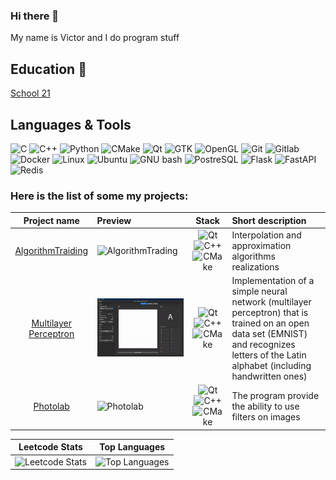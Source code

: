 ### Hi there 👋
My name is Victor and I do program stuff

## Education 📖
[School 21](https://21-school.ru/)

## Languages & Tools

![C](https://img.shields.io/badge/C-A8B9CC?style=for-the-badge&logo=C&logoColor=black)
![C++](https://img.shields.io/badge/C++-00599C?style=for-the-badge&logo=cplusplus&logoColor=white)
![Python](https://img.shields.io/badge/Python-3776AB?style=for-the-badge&logo=Python&logoColor=white)
![CMake](https://img.shields.io/badge/CMake-%23008FBA.svg?style=for-the-badge&logo=cmake&logoColor=white)
![Qt](https://img.shields.io/badge/Qt-41CD52?style=for-the-badge&logo=Qt&logoColor=white)
![GTK](https://img.shields.io/badge/GTK-7FE719?style=for-the-badge&logo=GTK&logoColor=white)
![OpenGL](https://img.shields.io/badge/OpenGL-5586A4?style=for-the-badge&logo=OpenGL&logoColor=white)
![Git](https://img.shields.io/badge/Git-F05032?style=for-the-badge&logo=Git&logoColor=white)
![Gitlab](https://img.shields.io/badge/GitLab-FC6D26?style=for-the-badge&logo=GitLab&logoColor=white)
![Docker](https://img.shields.io/badge/Docker-2496ED?style=for-the-badge&logo=Docker&logoColor=white)
![Linux](https://img.shields.io/badge/Linux-FCC624?style=for-the-badge&logo=Linux&logoColor=black)
![Ubuntu](https://img.shields.io/badge/Ubuntu-E95420?style=for-the-badge&logo=Ubuntu&logoColor=white)
![GNU bash](https://img.shields.io/badge/GNU%20Bash-4EAA25?style=for-the-badge&logo=GNU-Bash&logoColor=white)
![PostreSQL](https://img.shields.io/badge/PostgreSQL-4169E1?style=for-the-badge&logo=PostgreSQL&logoColor=white)
![Flask](https://img.shields.io/badge/Flask-000000?style=for-the-badge&logo=Flask&logoColor=white)
![FastAPI](https://img.shields.io/badge/FastAPI-009688?style=for-the-badge&logo=fastapi&logoColor=white)
![Redis](https://img.shields.io/badge/Redis-DC382D?style=for-the-badge&logo=redis&logoColor=white)


### Here is the list of some my projects:

| Project name| Preview|Stack| Short description|
|:--:|:----------------------|:----------------------:|:---------------|
|[AlgorithmTraiding](https://github.com/Eleott-hi/Algorithm_Traiding)|![AlgorithmTrading](https://github.com/Eleott-hi/Algorithm_Traiding/blob/main/misc/images/interpolation.gif)|![Qt](https://img.shields.io/badge/Qt-41CD52?style=for-the-badge&logo=Qt&logoColor=white)![C++](https://img.shields.io/badge/C++-00599C?style=for-the-badge&logo=cplusplus&logoColor=white)![CMake](https://img.shields.io/badge/CMake-%23008FBA.svg?style=for-the-badge&logo=cmake&logoColor=white)|Interpolation and approximation algorithms realizations|
|[Multilayer Perceptron](https://github.com/Eleott-hi/MLP)|![Multilayer Perceptron](https://github.com/Eleott-hi/MLP/blob/main/misc/images/recognition.gif)|![Qt](https://img.shields.io/badge/Qt-41CD52?style=for-the-badge&logo=Qt&logoColor=white)![C++](https://img.shields.io/badge/C++-00599C?style=for-the-badge&logo=cplusplus&logoColor=white)![CMake](https://img.shields.io/badge/CMake-%23008FBA.svg?style=for-the-badge&logo=cmake&logoColor=white)|Implementation of a simple neural network (multilayer perceptron) that is trained on an open data set (EMNIST) and recognizes letters of the Latin alphabet (including handwritten ones)|
|[Photolab](https://github.com/Eleott-hi/Photolab)|![Photolab](https://github.com/Eleott-hi/Photolab/blob/main/misc/images/photolab.gif)|![Qt](https://img.shields.io/badge/Qt-41CD52?style=for-the-badge&logo=Qt&logoColor=white)![C++](https://img.shields.io/badge/C++-00599C?style=for-the-badge&logo=cplusplus&logoColor=white)![CMake](https://img.shields.io/badge/CMake-%23008FBA.svg?style=for-the-badge&logo=cmake&logoColor=white)|The program provide the ability to use filters on images|

|Leetcode Stats|Top Languages|
|:------------:|:-----------:|
|![Leetcode Stats](https://leetcard.jacoblin.cool/Eleott-hi?theme=dark)|![Top Languages](https://github-readme-stats.vercel.app/api/top-langs/?username=Eleott-hi&layout=compact&hide=Batchfile&theme=maroongold)|

